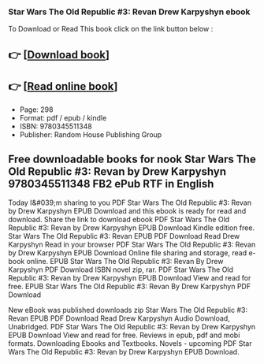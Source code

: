 ### Star Wars The Old Republic #3: Revan Drew Karpyshyn ebook

To Download or Read This book click on the link button below :

## 👉  [**[Download book](http://ebooksharez.info/download.php?group=book&from=github.com&id=49642&lnk=1065 "Download book")**]

## 👉  [**[Read online book](http://ebooksharez.info/download.php?group=book&from=github.com&id=49642&lnk=1065 "Read online book")**]


* Page: 298
* Format: pdf / epub / kindle
* ISBN: 9780345511348
* Publisher: Random House Publishing Group



## Free downloadable books for nook Star Wars The Old Republic #3: Revan by Drew Karpyshyn 9780345511348 FB2 ePub RTF in English


Today I&amp;#039;m sharing to you PDF Star Wars The Old Republic #3: Revan by Drew Karpyshyn EPUB Download and this ebook is ready for read and download. Share the link to download ebook PDF Star Wars The Old Republic #3: Revan by Drew Karpyshyn EPUB Download Kindle edition free. Star Wars The Old Republic #3: Revan EPUB PDF Download Read Drew Karpyshyn Read in your browser PDF Star Wars The Old Republic #3: Revan by Drew Karpyshyn EPUB Download Online file sharing and storage, read e-book online. EPUB Star Wars The Old Republic #3: Revan By Drew Karpyshyn PDF Download ISBN novel zip, rar. PDF Star Wars The Old Republic #3: Revan by Drew Karpyshyn EPUB Download View and read for free. EPUB Star Wars The Old Republic #3: Revan By Drew Karpyshyn PDF Download

New eBook was published downloads zip Star Wars The Old Republic #3: Revan EPUB PDF Download Read Drew Karpyshyn Audio Download, Unabridged. PDF Star Wars The Old Republic #3: Revan by Drew Karpyshyn EPUB Download View and read for free. Reviews in epub, pdf and mobi formats. Downloading Ebooks and Textbooks. Novels - upcoming PDF Star Wars The Old Republic #3: Revan by Drew Karpyshyn EPUB Download.





